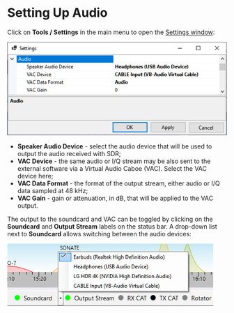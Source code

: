 # Setting Up Audio

Click on **Tools / Settings** in the main menu to open the [Settings window](settings_window.md):

![Audio Settings](../images/audio_settings.png)

- **Speaker Audio Device** - select the audio device that will be used to output the audio
    received with SDR;
- **VAC Device** - the same audio or I/Q stream may be also sent to the external software 
    via a Virtual Audio Caboe (VAC). Select the VAC device here;
- **VAC Data Format** - the format of the output stream, either audio or I/Q data sampled at 48 kHz;
- **VAC Gain** - gain or attenuation, in dB, that will be applied to the VAC output.

The output to the soundcard and VAC can be toggled by clicking on the **Soundcard** and **Output Stream** labels
on the status bar. A drop-down list next to **Soundcard** allows switching between the audio devices:

![Audio Settings](../images/audio_labels.png)
